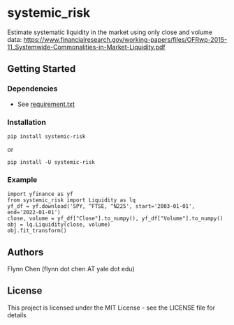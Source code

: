 # systemic_risk

Estimate systematic liquidity in the market using only close and volume data:
https://www.financialresearch.gov/working-papers/files/OFRwp-2015-11_Systemwide-Commonalities-in-Market-Liquidity.pdf


## Getting Started

### Dependencies

* See [requirement.txt](requirement.txt)

### Installation

```
pip install systemic-risk
```
or
```
pip install -U systemic-risk
```

### Example

```
import yfinance as yf
from systemic_risk import Liquidity as lq
yf_df = yf.download('SPY, ^FTSE, ^N225', start='2003-01-01', end='2022-01-01')
close, volume = yf_df["Close"].to_numpy(), yf_df["Volume"].to_numpy()
obj = lq.Liquidity(close, volume)
obj.fit_transform()
```


## Authors

Flynn Chen (flynn dot chen AT yale dot edu)


## License

This project is licensed under the MIT License - see the LICENSE file for details
